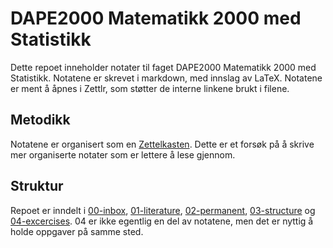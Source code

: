 # DAPE2000 Matematikk 2000 med Statistikk
Dette repoet inneholder notater til faget DAPE2000 Matematikk 2000 med Statistikk. Notatene er skrevet i markdown, med innslag av LaTeX. Notatene er ment å åpnes i Zettlr, som støtter de interne linkene brukt i filene.

## Metodikk
Notatene er organisert som en [Zettelkasten](https://en.wikipedia.org/wiki/Zettelkasten). Dette er et forsøk på å skrive mer organiserte notater som er lettere å lese gjennom.

## Struktur
Repoet er inndelt i [00-inbox]([[20250819131709]]), [01-literature]([[20250819131714]]), [02-permanent]([[20250819131717]]),  [03-structure]([[20250819131722]]) og [04-excercises]([[20250819131728]]). 04 er ikke egentlig en del av notatene, men det er nyttig å holde oppgaver på samme sted.